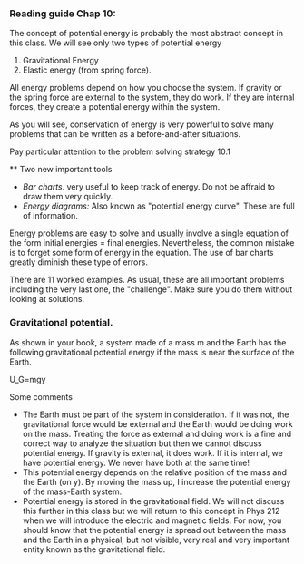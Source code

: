 ### Reading guide Chap 10: 

The concept of potential energy is probably the most abstract concept in this class. We will see only two types of potential energy

1. Gravitational Energy
2. Elastic energy (from spring force). 

<lrndesign-sidenote label="Instructor Note" icon="bookmark" bg-color="#c2e5f2">
All energy problems depend on how you choose the system. If gravity or the spring force are external to the system, they do work. If they are internal forces, they create a potential energy within the system. 
</lrndesign-sidenote>

As you will see, conservation of energy is very powerful to solve many problems that can be written as a before-and-after situations. 

Pay particular attention to the problem solving strategy 10.1

** Two new important tools

* _Bar charts_. very useful to keep track of energy. Do not be affraid to draw them very quickly. 
* _Energy diagrams:_ Also known as "potential energy curve". These are full of information. 

<lrndesign-sidenote label="Instructor Note" icon="bookmark" bg-color="#c2e5f2">
Energy problems are easy to solve and usually involve a single equation of the form initial energies = final energies. Nevertheless, the common mistake is to forget some form of energy in the equation. The use of bar charts greatly diminish these type of errors. 
</lrndesign-sidenote>

There are 11 worked examples. As usual, these are all important problems including the very last one, the "challenge". Make sure you do them without looking at solutions.

### Gravitational potential. 

As shown in your book, a system made of a mass m and the Earth has the following gravitational potential energy if the mass is near the surface of the Earth. 

<lrn-math inline>U_G=mgy </lrn-math>

Some comments
* The Earth must be part of the system in consideration. If it was not, the gravitational force would be external and the Earth would be doing work on the mass. Treating the force as external and doing work is a fine and correct way to analyze the situation but then we cannot discuss potential energy. If gravity is external, it does work. If it is internal, we have potential energy. We never have both at the same time!
* This potential energy depends on the relative position of the mass and the Earth (on y). By moving the mass up, I increase the potential energy of the mass-Earth system. 
* Potential energy is stored in the gravitational field. We will not discuss this further in this class but we will return to this concept in Phys 212  when we will introduce the electric and magnetic fields. For now, you should know that the potential energy is spread out between the mass and the Earth in a physical, but not visible, very real and very important entity known as the gravitational field. 